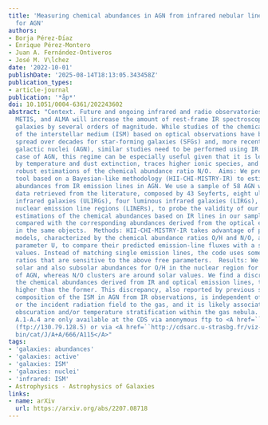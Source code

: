 ```yaml
---
title: 'Measuring chemical abundances in AGN from infrared nebular lines: HII-CHI-MISTRY-IR
  for AGN'
authors:
- Borja Pérez-Dı́az
- Enrique Pérez-Montero
- Juan A. Fernández-Ontiveros
- José M. V\ĺchez
date: '2022-10-01'
publishDate: '2025-08-14T18:13:05.343458Z'
publication_types:
- article-journal
publication: '*åp*'
doi: 10.1051/0004-6361/202243602
abstract: "Context. Future and ongoing infrared and radio observatories such as JWST,
  METIS, and ALMA will increase the amount of rest-frame IR spectroscopic data for
  galaxies by several orders of magnitude. While studies of the chemical composition
  of the interstellar medium (ISM) based on optical observations have been widely
  spread over decades for star-forming galaxies (SFGs) and, more recently, for active
  galactic nuclei (AGN), similar studies need to be performed using IR data. In the
  case of AGN, this regime can be especially useful given that it is less affected
  by temperature and dust extinction, traces higher ionic species, and can also provide
  robust estimations of the chemical abundance ratio N/O.  Aims: We present a new
  tool based on a Bayesian-like methodology (HII-CHI-MISTRY-IR) to estimate chemical
  abundances from IR emission lines in AGN. We use a sample of 58 AGN with IR spectroscopic
  data retrieved from the literature, composed by 43 Seyferts, eight ultraluminous
  infrared galaxies (ULIRGs), four luminous infrared galaxies (LIRGs), and three low-ionization
  nuclear emission line regions (LINERs), to probe the validity of our method. The
  estimations of the chemical abundances based on IR lines in our sample are later
  compared with the corresponding abundances derived from the optical emission lines
  in the same objects.  Methods: HII-CHI-MISTRY-IR takes advantage of photoionization
  models, characterized by the chemical abundance ratios O/H and N/O, and the ionization
  parameter U, to compare their predicted emission-line fluxes with a set of observed
  values. Instead of matching single emission lines, the code uses some specific emission-line
  ratios that are sensitive to the above free parameters.  Results: We report mainly
  solar and also subsolar abundances for O/H in the nuclear region for our sample
  of AGN, whereas N/O clusters are around solar values. We find a discrepancy between
  the chemical abundances derived from IR and optical emission lines, the latter being
  higher than the former. This discrepancy, also reported by previous studies of the
  composition of the ISM in AGN from IR observations, is independent of the gas density
  or the incident radiation field to the gas, and it is likely associated with dust
  obscuration and/or temperature stratification within the gas nebula. Full Tables
  A.1-A.4 are only available at the CDS via anonymous ftp to <A href=``http://cdsarc.u-strasbg.fr/''>cdsarc.u-strasbg.fr</A>
  (ftp://130.79.128.5) or via <A href=``http://cdsarc.u-strasbg.fr/viz- bin/cat/J/A+A/666/A115''>http://cdsarc.u-strasbg.fr/viz-
  bin/cat/J/A+A/666/A115</A>"
tags:
- 'galaxies: abundances'
- 'galaxies: active'
- 'galaxies: ISM'
- 'galaxies: nuclei'
- 'infrared: ISM'
- Astrophysics - Astrophysics of Galaxies
links:
- name: arXiv
  url: https://arxiv.org/abs/2207.08718
---
```

